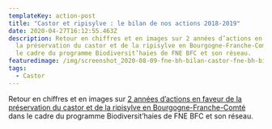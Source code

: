 ```yaml
---
templateKey: action-post
title: "Castor et ripisylve : le bilan de nos actions 2018-2019"
date: 2020-04-27T16:12:55.463Z
description: Retour en chiffres et en images sur 2 années d’actions en faveur de
  la préservation du castor et de la ripisylve en Bourgogne-Franche-Comté dans
  le cadre du programme Biodiversit’haies de FNE BFC et son réseau.
featuredimage: /img/screenshot_2020-08-09-fne-bh-bilan-castor-fne-bh-bilan-castor-pdf.png
tags:
  - Castor
---
```

Retour en chiffres et en images sur [2 années d’actions en faveur de la préservation du castor et de la ripisylve en Bourgogne-Franche-Comté](http://fne-bfc.fr/wp-content/uploads/2020/04/FNE-BH-BILAN-castor.pdf) dans le cadre du programme Biodiversit’haies de FNE BFC et son réseau.